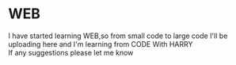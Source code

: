 # WEB <br>
I have started learning WEB,so from small code to large code I'll be uploading here and I'm learning from CODE With HARRY<br>
If any suggestions please let me know 
